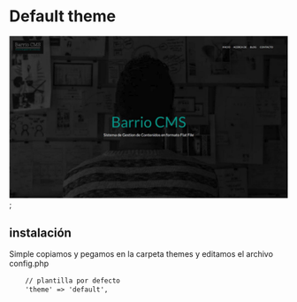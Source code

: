 # Default theme

![Default](screenshot.jpeg);

## instalación

Simple copiamos y pegamos en la carpeta themes y  editamos el archivo config.php

        // plantilla por defecto
        'theme' => 'default',